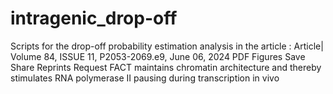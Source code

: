 # intragenic_drop-off
Scripts for the drop-off probability estimation analysis in the article : Article| Volume 84, ISSUE 11, P2053-2069.e9, June 06, 2024      PDF     Figures     Save     Share         Reprints         Request  FACT maintains chromatin architecture and thereby stimulates RNA polymerase II pausing during transcription in vivo
